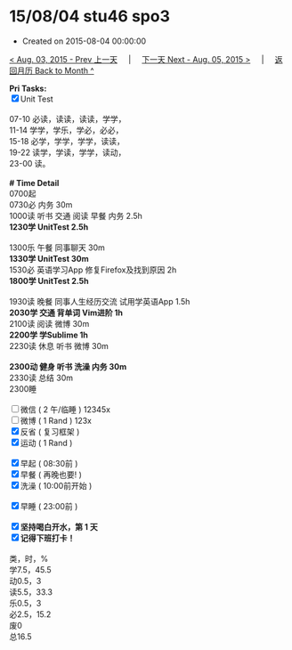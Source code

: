 # 15/08/04 stu46 spo3

- Created on 2015-08-04 00:00:00

[< Aug. 03, 2015 - Prev 上一天](/lifelogs/2015/08/d03.md) &nbsp; &nbsp; | &nbsp; &nbsp; [下一天 Next - Aug. 05, 2015 >](/lifelogs/2015/08/d05.md) &nbsp; &nbsp; |  &nbsp; &nbsp; [返回月历 Back to Month ^](/lifelogs/2015/08/index.md)
<br/><div><b>Pri Tasks:</b></div><div><input checked="true" type="checkbox"/>Unit Test</div><div><br/></div><div>07-10 必读，读读，读读，学学，</div><div>11-14 学学，学乐，学必，必必，</div><div>15-18 必学，学学，学学，读读，</div><div>19-22 读学，学读，学学，读动，</div><div>23-00 读。</div><div><br/></div><div><b># Time Detail</b></div><div>0700起</div><div>0730必 内务 30m</div><div>1000读 听书 交通 阅读 早餐 内务 2.5h</div><div><b>1230学 UnitTest 2.5h</b></div><div><br/></div><div>1300乐 午餐 同事聊天 30m</div><div><b>1330学 UnitTest 30m</b></div><div>1530必 英语学习App 修复Firefox及找到原因 2h</div><div><b>1800学 UnitTest 2.5</b><b>h</b></div><div><br/></div><div>1930读 晚餐 同事人生经历交流 试用学英语App 1.5h</div><div><b>2030学 交通 背单词 Vim进阶 1h</b></div><div>2100读 阅读 微博 30m</div><div><b>2200学 学Sublime 1h</b></div><div>2230读 休息 听书 微博 30m</div><div><br/></div><div><b>2300动 健身 听书 洗澡 内务 30m</b></div><div>2330读 总结 30m</div><div>2300睡</div><div><br/></div><div><input type="checkbox"/>微信 ( 2 午/临睡 ) 12345x</div><div><input type="checkbox"/>微博 ( 1 Rand ) 123x</div><div><input checked="true" type="checkbox"/>反省 ( 复习框架 )</div><div><input checked="true" type="checkbox"/>运动 ( 1 Rand )</div><div><br/></div><div><input checked="true" type="checkbox"/>早起 ( 08:30前 )</div><div><input checked="true" type="checkbox"/>早餐 ( 再晚也要! )</div><div><input checked="true" type="checkbox"/>洗澡 ( 10:00前开始 )</div><div><br/></div><div><input checked="true" type="checkbox"/>早睡 ( 23:00前 )</div><div><br/></div><div><b><input checked="true" type="checkbox"/></b><b>坚持喝白开水，第 1 天</b></div><div><b><input checked="true" type="checkbox"/></b><b>记得</b><b>下班打卡！</b></div><div><br/></div><div>类，时，%</div><div>学7.5，45.5</div><div>动0.5，3</div><div>读5.5，33.3</div><div>乐0.5，3</div><div>必2.5，15.2</div><div>废0</div><div>总16.5</div>
